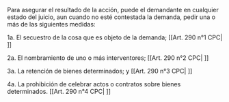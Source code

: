 Para asegurar el resultado de la acción, puede el demandante en cualquier estado del juicio, aun cuando no esté contestada la demanda, pedir una o más de las siguientes medidas:

1a. El secuestro de la cosa que es objeto de la demanda; [[Art. 290 n°1 CPC| ]]

2a. El nombramiento de uno o más interventores; [[Art. 290 n°2 CPC| ]]

3a. La retención de bienes determinados; y [[Art. 290 n°3 CPC| ]]

4a. La prohibición de celebrar actos o contratos sobre bienes determinados. [[Art. 290 n°4 CPC| ]]